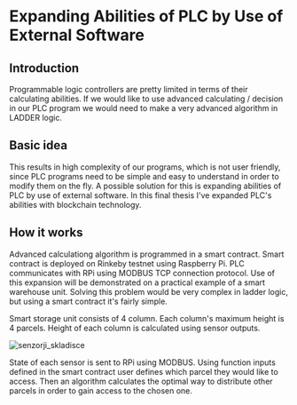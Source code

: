 # Expanding Abilities of PLC by Use of External Software

## Introduction
Programmable logic controllers are pretty limited in terms of their calculating abilities. If we would like to use advanced calculating / decision in our PLC program 
we would need to make a very advanced algorithm in LADDER logic.

## Basic idea
This results in high complexity of our programs, which is not user friendly, since PLC programs need to be simple and easy to understand in order to modify them on the fly. A possible solution for this is expanding abilities of PLC by use of external software. In this final thesis I've expanded PLC's abilities with blockchain technology. 

## How it works
Advanced calculationg algorithm is programmed in a smart contract. Smart contract is deployed on Rinkeby testnet using Raspberry Pi. PLC communicates with RPi using MODBUS TCP connection protocol. Use of this expansion will be demonstrated on a practical example of a smart warehouse unit. Solving this problem would be very complex in ladder logic, but using a smart contract it's fairly simple. 

Smart storage unit consists of 4 column. Each column's maximum height is 4 parcels. Height of each column is calculated using sensor outputs.

  ![senzorji_skladisce](https://user-images.githubusercontent.com/109219325/179218252-c12727f7-a58d-46c1-b53d-b9a0bba022cb.png)

State of each sensor is sent to RPi using MODBUS. Using function inputs defined in the smart contract user defines which parcel they would like to access. Then an algorithm calculates the optimal way to distribute other parcels in order to gain access to the chosen one.

